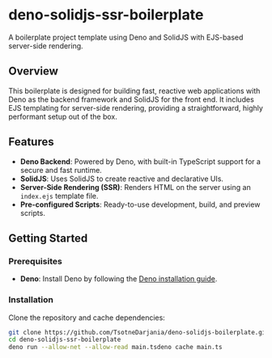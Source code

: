 # deno-solidjs-ssr-boilerplate

A boilerplate project template using Deno and SolidJS with EJS-based server-side rendering.

## Overview

This boilerplate is designed for building fast, reactive web applications with Deno as the backend framework and SolidJS for the front end. It includes EJS templating for server-side rendering, providing a straightforward, highly performant setup out of the box.

## Features

- **Deno Backend**: Powered by Deno, with built-in TypeScript support for a secure and fast runtime.
- **SolidJS**: Uses SolidJS to create reactive and declarative UIs.
- **Server-Side Rendering (SSR)**: Renders HTML on the server using an `index.ejs` template file.
- **Pre-configured Scripts**: Ready-to-use development, build, and preview scripts.

## Getting Started

### Prerequisites

- **Deno**: Install Deno by following the [Deno installation guide](https://deno.land/manual/getting_started/installation).

### Installation

Clone the repository and cache dependencies:

```bash
git clone https://github.com/TsotneDarjania/deno-solidjs-boilerplate.git
cd deno-solidjs-ssr-boilerplate
deno run --allow-net --allow-read main.tsdeno cache main.ts
